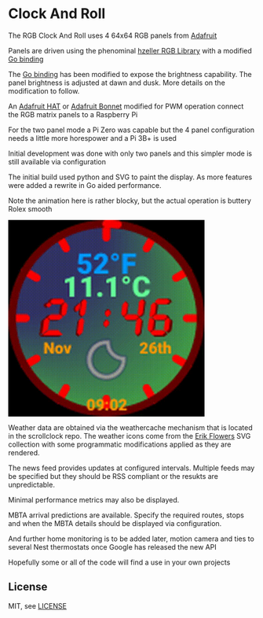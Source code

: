# Clock And Roll

The RGB Clock And Roll uses 4 64x64 RGB panels from [Adafruit][ada]

Panels are driven using the phenominal [hzeller RGB Library] with a modified [Go binding]

The [Go binding] has been modified to expose the brightness capability.  The panel brightness is adjusted at dawn and dusk.  More details on the modification to follow.

An [Adafruit HAT] or [Adafruit Bonnet] modified for PWM operation connect the RGB matrix panels to a Raspberry Pi

For the two panel mode a Pi Zero was capable but the 4 panel configuration needs a little more horespower and a Pi 3B+ is used

Initial development was done with only two panels and this simpler mode is still available via configuration

The initial build used python and SVG to paint the display.  As more features were added a rewrite in Go aided performance.

Note the animation here is rather blocky, but the actual operation is buttery Rolex smooth
 
<img width="400" src="assets/rgbclock.gif" align="center" />

Weather data are obtained via the weathercache mechanism that is located in the scrollclock repo.  The weather icons come from the [Erik Flowers] SVG collection with some  programmatic modifications applied as they are rendered.

The news feed provides updates at configured intervals.  Multiple feeds may be specified but they should be RSS compliant or the resukts are unpredictable.

Minimal performance metrics may also be displayed.

MBTA arrival predictions are available.  Specify the required routes, stops and when the MBTA details should be displayed via configuration.

And further home monitoring is to be added later, motion camera and ties to several Nest thermostats once Google has released the new API

Hopefully some or all of the code will find a use in your own projects

License
-------

MIT, see [LICENSE](LICENSE)



[ada]: https://www.adafruit.com/product/3649
[Adafruit Bonnet]: https://www.adafruit.com/product/3211
[Adafruit HAT]: https://www.adafruit.com/products/2345
[Go binding]: https://github.com/mcuadros/go-rpi-rgb-led-matrix
[hzeller RGB Library]: https://github.com/hzeller/rpi-rgb-led-matrix
[Erik Flowers]: https://github.com/erikflowers/weather-icons
